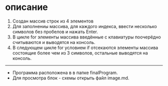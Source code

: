  # описание
1. Создан массив строк из 4 элементов
2. Для заполнениы массива, для каждого индекса, ввести несколько символов без пробелов и нажать Enter.
3. В цикле for элементы массива введённые с клавиатуры поочерёдно считываются и выводятся на консоль.
4. В следующем цикле for  условием if отсекаются элементы массива состоящие более чем из 3 символов, остальные выводятся на консоль.
___
* Программа расположена в в папке finalProgram.
* Для просмотра блок - схемы открыть файл image.md.
 

